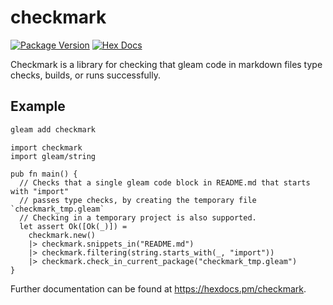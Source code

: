 # checkmark

[![Package Version](https://img.shields.io/hexpm/v/checkmark)](https://hex.pm/packages/checkmark)
[![Hex Docs](https://img.shields.io/badge/hex-docs-ffaff3)](https://hexdocs.pm/checkmark/)

Checkmark is a library for checking that gleam code in markdown files
type checks, builds, or runs successfully.

## Example

```sh
gleam add checkmark
```

```gleam
import checkmark
import gleam/string

pub fn main() {
  // Checks that a single gleam code block in README.md that starts with "import"
  // passes type checks, by creating the temporary file `checkmark_tmp.gleam`
  // Checking in a temporary project is also supported.
  let assert Ok([Ok(_)]) =
    checkmark.new()
    |> checkmark.snippets_in("README.md")
    |> checkmark.filtering(string.starts_with(_, "import"))
    |> checkmark.check_in_current_package("checkmark_tmp.gleam")
}
```

Further documentation can be found at <https://hexdocs.pm/checkmark>.
